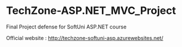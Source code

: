 # TechZone-ASP.NET_MVC_Project
Final Project defense for SoftUni ASP.NET course

Official website : http://techzone-softuni-asp.azurewebsites.net/
